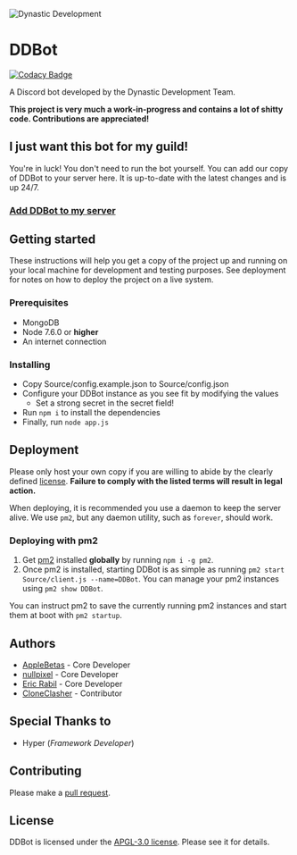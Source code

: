 ![Dynastic Development](https://github.com/dynasticdevelop/assets/raw/master/images/brand.png)

# DDBot

[![Codacy Badge](https://api.codacy.com/project/badge/Grade/468abe6cdd264bf7938087bef66d473a)](https://www.codacy.com/app/ericjrabil/DDBot?utm_source=github.com&utm_medium=referral&utm_content=dynasticdevelop/DDBot&utm_campaign=badger)

A Discord bot developed by the Dynastic Development Team.

**This project is very much a work-in-progress and contains a lot of shitty code. Contributions are appreciated!**

## I just want this bot for my guild!

You're in luck! You don't need to run the bot yourself. You can add our copy of DDBot to your server here. It is up-to-date with the latest changes and is up 24/7.

### [Add DDBot to my server](https://discordapp.com/oauth2/authorize?client_id=290294410938155008&permissions=535882838&redirect_uri=https%3A%2F%2Fdynastic.co%2Fbot%2Fauth&response_type=code&scope=bot&state=tEP4SiYR1px4nX7xuuw686LQT9hFuXGivSAneqAcCgQ%3D)

## Getting started

These instructions will help you get a copy of the project up and running on your local machine for development and testing purposes. See deployment for notes on how to deploy the project on a live system.

### Prerequisites

* MongoDB
* Node 7.6.0 or **higher**
* An internet connection

### Installing

* Copy Source/config.example.json to Source/config.json
* Configure your DDBot instance as you see fit by modifying the values
    * Set a strong secret in the secret field!
* Run `npm i` to install the dependencies
* Finally, run `node app.js`

## Deployment

Please only host your own copy if you are willing to abide by the clearly defined [license](https://github.com/dynasticdevelop/DDBot/blob/master/LICENSE). **Failure to comply with the listed terms will result in legal action.**

When deploying, it is recommended you use a daemon to keep the server alive. We use `pm2`, but any daemon utility, such as `forever`, should work.

### Deploying with pm2

1. Get [pm2](http://pm2.keymetrics.io) installed **globally** by running `npm i -g pm2`.
2. Once pm2 is installed, starting DDBot is as simple as running `pm2 start Source/client.js --name=DDBot`.
You can manage your pm2 instances using `pm2 show DDBot`.

You can instruct pm2 to save the currently running pm2 instances and start them at boot with `pm2 startup`.

## Authors

* [AppleBetas](https://applebetas.co) - Core Developer
* [nullpixel](https://nullpixel.uk) - Core Developer
* [Eric Rabil](https://www.github.com/EricRabil) - Core Developer 
* [CloneClasher](https://www.github.com/CloneClasher) - Contributor

## Special Thanks to

* Hyper (*Framework Developer*)

## Contributing 

Please make a [pull request](/https://github.com/dynasticdevelop/DDBot/pulls).

## License

DDBot is licensed under the [APGL-3.0 license](https://github.com/dynasticdevelop/DDBot/blob/master/LICENSE). Please see it for details.
